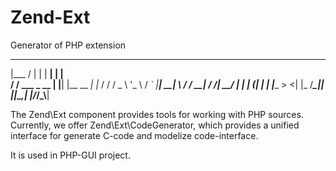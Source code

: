 # Zend-Ext
Generator of PHP extension

  ______              _        ______      _   
 |___  /             | |      |  ____|    | |  
    / / ___ _ __   __| |______| |__  __  _| |_ 
   / / / _ \ '_ \ / _` |______|  __| \ \/ / __|
  / /_|  __/ | | | (_| |      | |____ >  <| |_ 
 /_____\___|_| |_|\__,_|      |______/_/\_\\__|

The Zend\Ext component provides tools for working with PHP sources. Currently, we offer Zend\Ext\CodeGenerator, which provides a unified interface for generate C-code and modelize code-interface.

It is used in PHP-GUI project.
